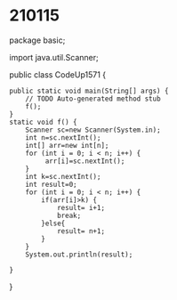 # 210115
package basic;

import java.util.Scanner;

public class CodeUp1571 {

	public static void main(String[] args) {
		// TODO Auto-generated method stub
		f();
	}
	static void f() {
		Scanner sc=new Scanner(System.in);
		int n=sc.nextInt();
		int[] arr=new int[n];
		for (int i = 0; i < n; i++) {
			 arr[i]=sc.nextInt();
		}
		int k=sc.nextInt();
		int result=0;
		for (int i = 0; i < n; i++) {
			if(arr[i]>k) {
				result= i+1;
				break;
			}else{
				result= n+1;
			}
		}
		System.out.println(result);
		
	}
}
